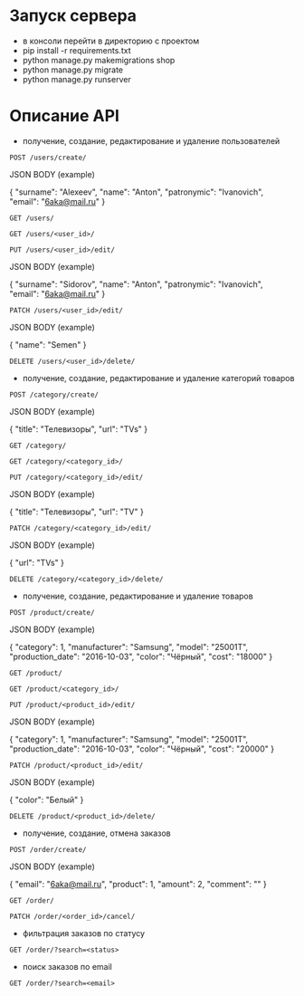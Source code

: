 # Запуск сервера
- в консоли перейти в директорию с проектом
- pip install -r requirements.txt
- python manage.py makemigrations shop
- python manage.py migrate
- python manage.py runserver

# Описание API

- получение, создание, редактирование и удаление пользователей

`POST /users/create/`

JSON BODY (example)

{
  "surname": "Alexeev",
	"name": "Anton",
	"patronymic": "Ivanovich",
  "email": "6aka@mail.ru"
}

`GET /users/`

`GET /users/<user_id>/`

`PUT /users/<user_id>/edit/`

JSON BODY (example)

{
  "surname": "Sidorov",
	"name": "Anton",
	"patronymic": "Ivanovich",
  "email": "6aka@mail.ru"
}

`PATCH /users/<user_id>/edit/`

JSON BODY (example)

{
  "name": "Semen"
}

`DELETE /users/<user_id>/delete/`

- получение, создание, редактирование и удаление категорий товаров

`POST /category/create/`

JSON BODY (example)

{
  "title": "Телевизоры",
	"url": "TVs"
}

`GET /category/`

`GET /category/<category_id>/`

`PUT /category/<category_id>/edit/`

JSON BODY (example)

{
  "title": "Телевизоры",
	"url": "TV"
}

`PATCH /category/<category_id>/edit/`

JSON BODY (example)

{
	"url": "TVs"
}

`DELETE /category/<category_id>/delete/`

- получение, создание, редактирование и удаление товаров

`POST /product/create/`

JSON BODY (example)

{
  "category": 1,
	"manufacturer": "Samsung",
	"model": "25001T",
	"production_date": "2016-10-03",
	"color": "Чёрный",
	"cost": "18000"
}

`GET /product/`

`GET /product/<category_id>/`

`PUT /product/<product_id>/edit/`

JSON BODY (example)

{
  "category": 1,
	"manufacturer": "Samsung",
	"model": "25001T",
	"production_date": "2016-10-03",
	"color": "Чёрный",
	"cost": "20000"
}

`PATCH /product/<product_id>/edit/`

JSON BODY (example)

{
  "color": "Белый"
}

`DELETE /product/<product_id>/delete/`

- получение, создание, отмена заказов

`POST /order/create/`

JSON BODY (example)

{
  "email": "6aka@mail.ru",
	"product": 1,
	"amount": 2,
  "comment": ""
}

`GET /order/`

`PATCH /order/<order_id>/cancel/`

- фильтрация заказов по статусу

`GET /order/?search=<status>`

- поиск заказов по email

`GET /order/?search=<email>`


